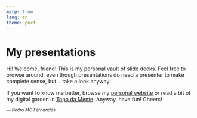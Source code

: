 ```yaml
---
marp: true
lang: en
theme: pmcf
---
```


# My presentations

Hi! Welcome, friend! This is my personal vault of slide decks. Feel free to browse around, even though presentations do need a presenter to make complete sense, but... take a look anyway!

If you want to know me better, browse my [personal website](https://www.pmcf.xyz) or read a bit of my digital garden in [Topo da Mente](https://www.pmcf.xyz/topo-da-mente). Anyway, have fun! Cheers!

<small>_— Pedro MC Fernandes_</small>